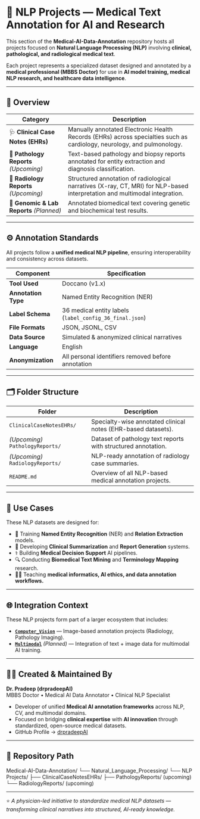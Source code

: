 # 🧠 NLP Projects — Medical Text Annotation for AI and Research

This section of the **Medical-AI-Data-Annotation** repository hosts all projects focused on **Natural Language Processing (NLP)** involving **clinical, pathological, and radiological medical text**.

Each project represents a specialized dataset designed and annotated by a **medical professional (MBBS Doctor)** for use in **AI model training, medical NLP research, and healthcare data intelligence**.

---

## 📘 Overview

| Category | Description |
|-----------|--------------|
| 🩺 **Clinical Case Notes (EHRs)** | Manually annotated Electronic Health Records (EHRs) across specialties such as cardiology, neurology, and pulmonology. |
| 🧫 **Pathology Reports** *(Upcoming)* | Text-based pathology and biopsy reports annotated for entity extraction and diagnosis classification. |
| 🩻 **Radiology Reports** *(Upcoming)* | Structured annotation of radiological narratives (X-ray, CT, MRI) for NLP-based interpretation and multimodal integration. |
| 🧬 **Genomic & Lab Reports** *(Planned)* | Annotated biomedical text covering genetic and biochemical test results. |

---

## ⚙️ Annotation Standards

All projects follow a **unified medical NLP pipeline**, ensuring interoperability and consistency across datasets.

| Component | Specification |
|------------|---------------|
| **Tool Used** | Doccano (v1.x) |
| **Annotation Type** | Named Entity Recognition (NER) |
| **Label Schema** | 36 medical entity labels (`label_config_36_final.json`) |
| **File Formats** | JSON, JSONL, CSV |
| **Data Source** | Simulated & anonymized clinical narratives |
| **Language** | English |
| **Anonymization** | All personal identifiers removed before annotation |

---

## 🗂️ Folder Structure

| Folder | Description |
|---------|-------------|
| `ClinicalCaseNotesEHRs/` | Specialty-wise annotated clinical notes (EHR-based datasets). |
| *(Upcoming)* `PathologyReports/` | Dataset of pathology text reports with structured annotation. |
| *(Upcoming)* `RadiologyReports/` | NLP-ready annotation of radiology case summaries. |
| `README.md` | Overview of all NLP-based medical annotation projects. |

---

## 🧩 Use Cases

These NLP datasets are designed for:
- 🧠 Training **Named Entity Recognition** (NER) and **Relation Extraction** models.  
- 💬 Developing **Clinical Summarization** and **Report Generation** systems.  
- ⚕️ Building **Medical Decision Support** AI pipelines.  
- 🔍 Conducting **Biomedical Text Mining** and **Terminology Mapping** research.  
- 🧑‍🏫 Teaching **medical informatics, AI ethics, and data annotation workflows.**

---

## 🌐 Integration Context

These NLP projects form part of a larger ecosystem that includes:
- **[`Computer_Vision`](../computer_vision/)** — Image-based annotation projects (Radiology, Pathology Imaging).  
- **[`Multimodal`](../../multimodal/)** *(Planned)* — Integration of text + image data for multimodal AI training.  

---

## 👨‍⚕️ Created & Maintained By

**Dr. Pradeep (drpradeepAI)**  
MBBS Doctor • Medical AI Data Annotator • Clinical NLP Specialist  

- Developer of unified **Medical AI annotation frameworks** across NLP, CV, and multimodal domains.  
- Focused on bridging **clinical expertise** with **AI innovation** through standardized, open-source medical datasets.  
- GitHub Profile → [drpradeepAI](https://github.com/drpradeepAI)

---

## 🧭 Repository Path
Medical-AI-Data-Annotation/
└── Natural_Language_Processing/
└── NLP Projects/
├── ClinicalCaseNotesEHRs/
├── PathologyReports/ (upcoming)
└── RadiologyReports/ (upcoming)

---

⭐ *A physician-led initiative to standardize medical NLP datasets — transforming clinical narratives into structured, AI-ready knowledge.*
